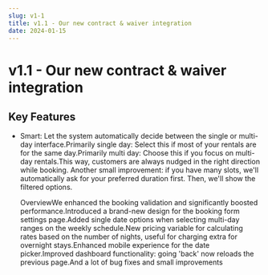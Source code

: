 ```yaml
---
slug: v1-1
title: v1.1 - Our new contract & waiver integration
date: 2024-01-15
---
```


# v1.1 - Our new contract & waiver integration

## Key Features

- Smart: Let the system automatically decide between the single or multi-day interface.Primarily single day: Select this if most of your rentals are for the same day.Primarily multi day: Choose this if you focus on multi-day rentals.This way, customers are always nudged in the right direction while booking. Another small improvement: if you have many slots, we'll automatically ask for your preferred duration first. Then, we'll show the filtered options.





























  OverviewWe enhanced the booking validation and significantly boosted performance.Introduced a brand-new design for the  booking form settings page.Added single date options when selecting multi-day ranges on the weekly schedule.New pricing variable for calculating rates based on the number of nights, useful for charging extra for overnight stays.Enhanced mobile experience for the date picker.Improved dashboard functionality: going 'back' now reloads the previous page.And a lot of bug fixes and small improvements
